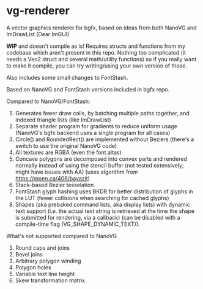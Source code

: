 # vg-renderer

A vector graphics renderer for bgfx, based on ideas from both NanoVG and ImDrawList (Dear ImGUI)

**WIP** and doesn't compile as is! Requires structs and functions from my codebase which aren't present in this repo. Nothing too complicated (it needs a Vec2 struct and several math/utility functions) so if you really want to make it compile, you can try writing/using your own version of those.

Also includes some small changes to FontStash.

Based on NanoVG and FontStash versions included in bgfx repo.

Compared to NanoVG/FontStash:

1. Generates fewer draw calls, by batching multiple paths together, and indexed triangle lists (like ImDrawList)
2. Separate shader program for gradients to reduce uniform usage (NanoVG's bgfx backend uses a single program for all cases)
3. Circle() and RoundedRect() are implemented without Beziers (there's a switch to use the original NanoVG code)
4. All textures are RGBA (even the font altas)
5. Concave polygons are decomposed into convex parts and rendered normally instead of using the stencil buffer (not tested extensively; might have issues with AA) (uses algorithm from https://mpen.ca/406/bayazit)
6. Stack-based Bezier tesselation
7. FontStash glyph hashing uses BKDR for better distribution of glyphs in the LUT (fewer collisions when searching for cached glyphs)
8. Shapes (aka prebaked command lists, aka display lists) with dynamic text support (i.e. the actual text string is retrieved at the time the shape is submitted for rendering, via a callback) (can be disabled with a compile-time flag (VG_SHAPE_DYNAMIC_TEXT)).

What's not supported compared to NanoVG

1. Round caps and joins
2. Bevel joins
3. Arbitrary polygon winding
4. Polygon holes
5. Variable text line height
6. Skew transformation matrix
